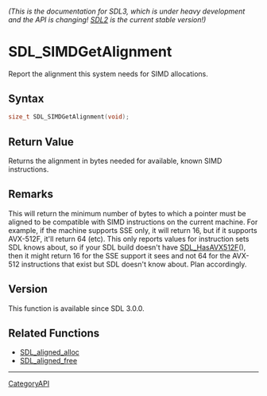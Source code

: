 ###### (This is the documentation for SDL3, which is under heavy development and the API is changing! [SDL2](https://wiki.libsdl.org/SDL2/) is the current stable version!)
# SDL_SIMDGetAlignment

Report the alignment this system needs for SIMD allocations.

## Syntax

```c
size_t SDL_SIMDGetAlignment(void);

```

## Return Value

Returns the alignment in bytes needed for available, known SIMD
instructions.

## Remarks

This will return the minimum number of bytes to which a pointer must be
aligned to be compatible with SIMD instructions on the current machine. For
example, if the machine supports SSE only, it will return 16, but if it
supports AVX-512F, it'll return 64 (etc). This only reports values for
instruction sets SDL knows about, so if your SDL build doesn't have
[SDL_HasAVX512F](SDL_HasAVX512F)(), then it might return 16 for the SSE
support it sees and not 64 for the AVX-512 instructions that exist but SDL
doesn't know about. Plan accordingly.

## Version

This function is available since SDL 3.0.0.

## Related Functions

* [SDL_aligned_alloc](SDL_aligned_alloc)
* [SDL_aligned_free](SDL_aligned_free)

----
[CategoryAPI](CategoryAPI)

